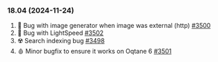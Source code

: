 
### 18.04 (2024-11-24)

1. 🐞 Bug with image generator when image was external (http) [#3500](https://github.com/2sic/2sxc/issues/3500)
1. 🐞 Bug with LightSpeed [#3502](https://github.com/2sic/2sxc/issues/3502)
1. ☢️ Search indexing bug [#3498](https://github.com/2sic/2sxc/issues/3489)
1. 🩸 Minor bugfix to ensure it works on Oqtane 6 [#3501](https://github.com/2sic/2sxc/issues/3501)